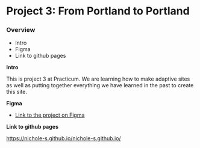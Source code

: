 # Project 3: From Portland to Portland

### Overview
* Intro
* Figma
* Link to github pages

**Intro**

This is project 3 at Practicum. We are learning how to make adaptive sites as well as putting together everything we have learned in the past to create this site. 

**Figma**

* [Link to the project on Figma](https://www.figma.com/file/lNsn9aE1Be6bvg9FeAzRXT/Sprint-3-From-Portland-to-Portland-desktop-mobile?node-id=0%3A1)

**Link to github pages**

https://nichole-s.github.io/nichole-s.github.io/


